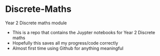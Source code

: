 # Discrete-Maths
Year 2 Discrete maths module 
- This is a repo that contains the Juypter notebooks for Year 2 Discrete maths
- Hopefully this saves all my progress/code correctly
- Almost first time using Github for anything meaningful
